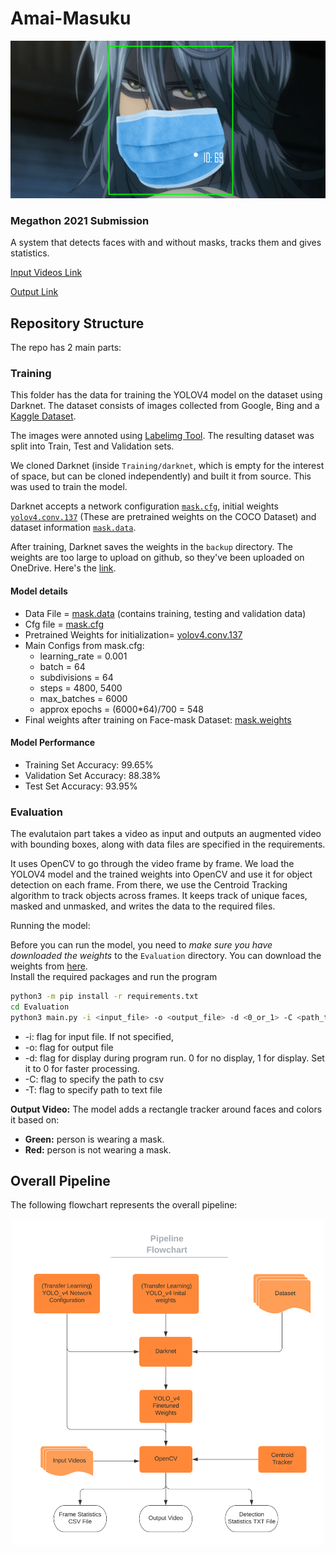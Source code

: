 # Amai-Masuku

<p align="center">
   <img src="Amai-Masuku-Banner.png" alt="Banner"/>
</p>

### Megathon 2021 Submission

A system that detects faces with and without masks, tracks them and gives statistics. 

[Input Videos Link](https://iiitaphyd-my.sharepoint.com/:f:/g/personal/arihanth_srikar_research_iiit_ac_in/Es1LrdXYd7xMkDpbierdVfYBOEZ76tWqFTRCyHA2057GBg?e=Ehp2Br)

[Output Link](https://iiitaphyd-my.sharepoint.com/:f:/g/personal/sidharth_giri_students_iiit_ac_in/Erk7sF-f5L5BjbTO4Y84eMYB8V4Bz3w5pPpnd2lQ7orSIQ?e=Rvfu1N)

## Repository Structure

The repo has 2 main parts:

### Training

This folder has the data for training the YOLOV4 model on the dataset using Darknet. The dataset consists of images collected from Google, Bing and a [Kaggle Dataset](https://www.kaggle.com/vtech6/medical-masks-dataset).

The images were annoted using [Labelimg Tool](https://github.com/tzutalin/labelImg). The resulting dataset was split into Train, Test and Validation sets.

We cloned Darknet (inside `Training/darknet`, which is empty for the interest of space, but can be cloned independently) and built it from source. This was used to train the model.

Darknet accepts a network configuration [`mask.cfg`](https://github.com/dkapur17/Amai-Masuku/blob/master/Training/mask.cfg), initial weights [`yolov4.conv.137`](https://github.com/AlexeyAB/darknet/releases/download/darknet_yolo_v3_optimal/yolov4.conv.137) (These are pretrained weights on the COCO Dataset) and dataset information [`mask.data`](https://github.com/dkapur17/Amai-Masuku/blob/master/Training/mask.data).

After training, Darknet saves the weights in the `backup` directory. The weights are too large to upload on github, so they've been uploaded on OneDrive. Here's the [link](https://iiitaphyd-my.sharepoint.com/:u:/g/personal/sidharth_giri_students_iiit_ac_in/EdcPoaXm0ZRImds55ekNgNoB2_MwChngyUsNQCN-D51eoA?e=fFzIf2).

#### Model details

- Data File = [mask.data](https://github.com/dkapur17/Amai-Masuku/blob/master/Training/mask.data) (contains training, testing and validation data)
- Cfg file = [mask.cfg](https://github.com/dkapur17/Amai-Masuku/blob/master/mask.cfg)
- Pretrained Weights for initialization= [yolov4.conv.137](https://github.com/AlexeyAB/darknet/releases/download/darknet_yolo_v3_optimal/yolov4.conv.137)
- Main Configs from mask.cfg:
  - learning_rate = 0.001
  - batch = 64
  - subdivisions = 64
  - steps = 4800, 5400
  - max_batches = 6000
  - approx epochs = (6000\*64)/700 = 548
- Final weights after training on Face-mask Dataset: [mask.weights](https://iiitaphyd-my.sharepoint.com/:u:/g/personal/sidharth_giri_students_iiit_ac_in/EdcPoaXm0ZRImds55ekNgNoB2_MwChngyUsNQCN-D51eoA?e=fFzIf2)

#### Model Performance

* Training Set Accuracy: 99.65%
* Validation Set Accuracy: 88.38%
* Test Set Accuracy: 93.95%

### Evaluation

The evalutaion part takes a video as input and outputs an augmented video with bounding boxes, along with data files are specified in the requirements.

It uses OpenCV to go through the video frame by frame. We load the YOLOV4 model and the trained weights into OpenCV and use it for object detection on each frame. From there, we use the Centroid Tracking algorithm to track objects across frames. It keeps track of unique faces, masked and unmasked, and writes the data to the required files.

Running the model:

Before you can run the model, you need to *make sure you have downloaded the weights* to the `Evaluation` directory. You can download the weights from [here](https://iiitaphyd-my.sharepoint.com/personal/sidharth_giri_students_iiit_ac_in/_layouts/15/onedrive.aspx?id=%2Fpersonal%2Fsidharth%5Fgiri%5Fstudents%5Fiiit%5Fac%5Fin%2FDocuments%2Fmask%2Eweights&parent=%2Fpersonal%2Fsidharth%5Fgiri%5Fstudents%5Fiiit%5Fac%5Fin%2FDocuments&originalPath=aHR0cHM6Ly9paWl0YXBoeWQtbXkuc2hhcmVwb2ludC5jb20vOnU6L2cvcGVyc29uYWwvc2lkaGFydGhfZ2lyaV9zdHVkZW50c19paWl0X2FjX2luL0VkY1BvYVhtMFpSSW1kczU1ZWtOZ05vQjJfTXdDaG5neVVzTlFDTi1ENTFlb0E%5FcnRpbWU9OTF1Z1p1aVcyVWc).  
Install the required packages and run the program

```bash
python3 -m pip install -r requirements.txt
cd Evaluation
python3 main.py -i <input_file> -o <output_file> -d <0_or_1> -C <path_to_csv> -T <path_to_textfile>
```
- -i: flag for input file. If not specified, 
- -o: flag for output file 
- -d: flag for display during program run. 0 for no display, 1 for display. Set it to 0 for faster processing.
- -C: flag to specify the path to csv
- -T: flag to specify path to text file

**Output Video:** The model adds a rectangle tracker around faces and colors it based on:

- **Green:** person is wearing a mask.
- **Red:** person is not wearing a mask.

## Overall Pipeline

The following flowchart represents the overall pipeline:

<p align="center">
<img src="Flowchart.png" width="500" alt="Pipeline"/>
</p>
<!-- ![Pipeline](Flowchart.png =250x) -->
